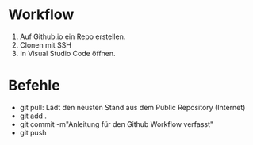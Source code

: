 # Workflow
1. Auf Github.io ein Repo erstellen.
2. Clonen mit SSH 
3. In Visual Studio Code öffnen.

# Befehle
* git pull: Lädt den neusten Stand aus dem Public Repository (Internet)
* git add . 
* git commit -m"Anleitung für den Github Workflow verfasst"
* git push